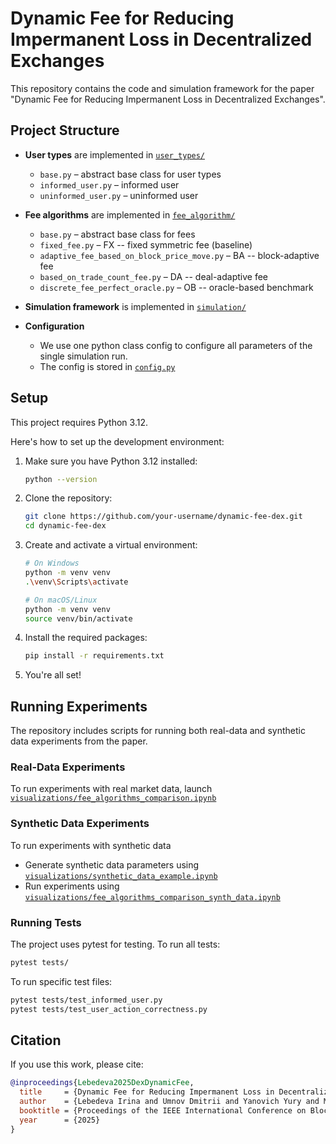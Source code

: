 # Dynamic Fee for Reducing Impermanent Loss in Decentralized Exchanges

This repository contains the code and simulation framework for the paper "Dynamic Fee for Reducing Impermanent Loss in Decentralized Exchanges".


## Project Structure

- **User types** are implemented in [`user_types/`](./user_types)
    - `base.py` – abstract base class for user types
    - `informed_user.py` – informed user
    - `uninformed_user.py` – uninformed user

- **Fee algorithms** are implemented in [`fee_algorithm/`](./fee_algorithm)
    - `base.py` – abstract base class for fees
    - `fixed_fee.py` – FX -- fixed symmetric fee (baseline)
    - `adaptive_fee_based_on_block_price_move.py` – BA -- block-adaptive fee
    - `based_on_trade_count_fee.py` – DA -- deal-adaptive fee
    - `discrete_fee_perfect_oracle.py` – OB -- oracle-based benchmark
    
- **Simulation framework** is implemented in [`simulation/`](./simulation)

- **Configuration** 
    - We use one python class config to configure all parameters of the single simulation run.
    - The config is stored in [`config.py`](./config.py)

## Setup

This project requires Python 3.12. 

Here's how to set up the development environment:

1. Make sure you have Python 3.12 installed:
   ```bash
   python --version
   ```

2. Clone the repository:
   ```bash
   git clone https://github.com/your-username/dynamic-fee-dex.git
   cd dynamic-fee-dex
   ```

3. Create and activate a virtual environment:
   ```bash
   # On Windows
   python -m venv venv
   .\venv\Scripts\activate

   # On macOS/Linux
   python -m venv venv
   source venv/bin/activate
   ```

4. Install the required packages:
   ```bash
   pip install -r requirements.txt
   ```

5. You're all set!

## Running Experiments

The repository includes scripts for running both real-data and synthetic data experiments from the paper.

### Real-Data Experiments

To run experiments with real market data, launch [`visualizations/fee_algorithms_comparison.ipynb`](./visualizations/fee_algorithms_comparison.ipynb)

### Synthetic Data Experiments

To run experiments with synthetic data
- Generate synthetic data parameters using [`visualizations/synthetic_data_example.ipynb`](./visualizations/synthetic_data_example.ipynb)
- Run experiments using [`visualizations/fee_algorithms_comparison_synth_data.ipynb`](./visualizations/fee_algorithms_comparison_synth_data.ipynb)


### Running Tests

The project uses pytest for testing. To run all tests:

```bash
pytest tests/
```

To run specific test files:

```bash
pytest tests/test_informed_user.py
pytest tests/test_user_action_correctness.py
```

## Citation

If you use this work, please cite:

```bibtex
@inproceedings{Lebedeva2025DexDynamicFee,
  title     = {Dynamic Fee for Reducing Impermanent Loss in Decentralized Exchanges},
  author    = {Lebedeva Irina and Umnov Dmitrii and Yanovich Yury and Melnikov Ignat and Ovchinnikov George},
  booktitle = {Proceedings of the IEEE International Conference on Blockchain and Cryptocurrency (ICBC)},
  year      = {2025}
}
